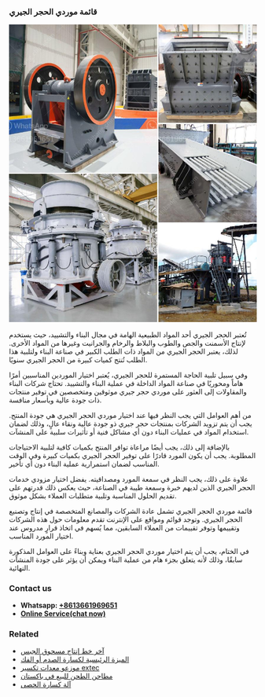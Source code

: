 <h3>قائمة موردي الحجر الجيري</h3><img src='1701852587.jpg' alt=''><p>تُعتبر الحجر الجيري أحد المواد الطبيعية الهامة في مجال البناء والتشييد، حيث يستخدم لإنتاج الأسمنت والجص والطوب والبلاط والرخام والجرانيت وغيرها من المواد الأخرى. لذلك، يعتبر الحجر الجيري من المواد ذات الطلب الكبير في صناعة البناء ولتلبية هذا الطلب تُنتج كميات كبيرة من الحجر الجيري سنويًا.</p><p>وفي سبيل تلبية الحاجة المستمرة للحجر الجيري، يُعتبر اختيار الموردين المناسبين أمرًا هاماً ومحوريًا في صناعة المواد الداخلة في عملية البناء والتشييد. تحتاج شركات البناء والمقاولات إلى العثور على موردي حجر جيري موثوقين ومتخصصين في توفير منتجات ذات جودة عالية وبأسعار منافسة.</p><p>من أهم العوامل التي يجب النظر فيها عند اختيار موردي الحجر الجيري هي جودة المنتج. يجب أن يتم تزويد الشركات بمنتجات حجر جيري ذو جودة عالية ونقاء عالٍ، وذلك لضمان استخدام المواد في عمليات البناء دون أي مشاكل فنية أو تأثيرات سلبية على المنشآت.</p><p>بالإضافة إلى ذلك، يجب أيضًا مراعاة توافر المنتج بكميات كافية لتلبية الاحتياجات المطلوبة. يجب أن يكون المورد قادرًا على توفير الحجر الجيري بكميات كبيرة وفي الوقت المناسب لضمان استمرارية عملية البناء دون أي تأخير.</p><p>علاوة على ذلك، يجب النظر في سمعة المورد ومصداقيته. يفضل اختيار مزودي خدمات الحجر الجيري الذين لديهم خبرة وسمعة طيبة في الصناعة، حيث يعكس ذلك قدرتهم على تقديم الحلول المناسبة وتلبية متطلبات العملاء بشكل موثوق.</p><p>قائمة موردي الحجر الجيري تشمل عادة الشركات والمصانع المتخصصة في إنتاج وتصنيع الحجر الجيري. وتوجد قوائم ومواقع على الإنترنت تقدم معلومات حول هذه الشركات وتقييمها وتوفر تقييمات من العملاء السابقين، مما يُسهم في اتخاذ قرارٍ مدروس عند اختيار المورد المناسب.</p><p>في الختام، يجب أن يتم اختيار موردي الحجر الجيري بعناية وبناءً على العوامل المذكورة سابقًا، وذلك لأنه يتعلق بجزء هام من عملية البناء ويمكن أن يؤثر على جودة المنشآت النهائية.</p><h3>Contact us</h3><ul><li><strong>Whatsapp:&nbsp;<a href="https://wa.me/8613661969651">+8613661969651</a></strong></li><li><a href="https://swt.shibang-china.com/?git&amp;zhl&amp;قائمة موردي الحجر الجيري"><strong>Online Service(chat now)</strong></a></li></ul><h3>Related</h3><ul><li><a href='آخر خط إنتاج مسحوق الجبس.md'>آخر خط إنتاج مسحوق الجبس</a></li><li><a href='الميزة الرئيسية لكسارة الصدم أو الفك.md'>الميزة الرئيسية لكسارة الصدم أو الفك</a></li><li><a href='موزعو معدات تكسير extec.md'>موزعو معدات تكسير extec</a></li><li><a href='مطاحن الطحن للبيع في باكستان.md'>مطاحن الطحن للبيع في باكستان</a></li><li><a href='آلة كسارة الحصى.md'>آلة كسارة الحصى</a></li></ul>